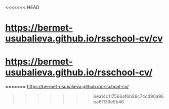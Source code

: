 <<<<<<< HEAD
# https://bermet-usubalieva.github.io/rsschool-cv/cv
# https://bermet-usubalieva.github.io/rsschool-cv/
=======
https://bermet-usubalieva.github.io/rsschool-cv/
>>>>>>> 6ea14c117566af6b88c74cd90a96ba6f136e9b46
